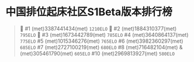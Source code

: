# 中国排位起床社区S1Beta版本排行榜
> :1st_place_medal: #1 (met)3387441434(met) `1210ELO`
:2nd_place_medal: #2 (met)1884310377(met) `795ELO`
:3rd_place_medal: #3 (met)1673442789(met) `785ELO`
#4 (met)3640864137(met) `775ELO`
#5 (met)1015346276(met) `765ELO`
#6 (met)3982360297(met) `685ELO`
#7 (met)2727100219(met) `680ELO`
#8 (met)716482104(met) & (met)305461790(met) `605ELO`
#10 (met)2969813927(met) `580ELO`
